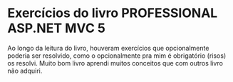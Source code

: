 # Exercícios do livro PROFESSIONAL ASP.NET MVC 5
Ao longo da leitura do livro, houveram exercícios que opcionalmente poderia ser resolvido, como o opcionalmente pra mim é obrigatório (risos) os resolvi. Muito bom livro aprendi muitos conceitos que com outros livro não adquiri. 
